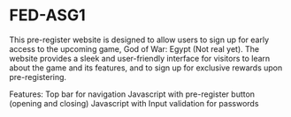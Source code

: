 # FED-ASG1

This pre-register website is designed to allow users to sign up for early access to the upcoming game, God of War: Egypt (Not real yet). The website provides a sleek and user-friendly interface for visitors to learn about the game and its features, and to sign up for exclusive rewards upon pre-registering.


Features:
Top bar for navigation
Javascript with pre-register button (opening and closing)
Javascript with Input validation for passwords


